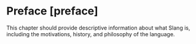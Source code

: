 Preface [preface]
=======

<div class="issue">
This chapter should provide descriptive information about what Slang is, including the motivations, history, and philosophy of the language.
</div>
